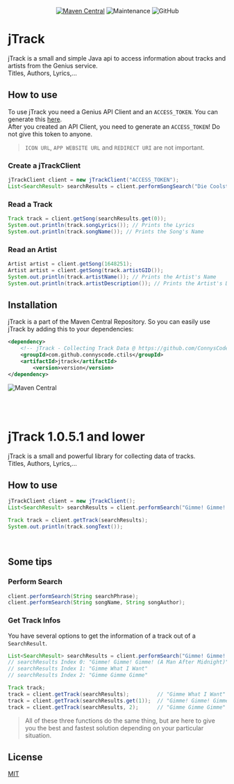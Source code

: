 
<div align="center">
<a href="https://search.maven.org/search?q=g:com.github.connyscode.ctils"><img alt="Maven Central" src="https://img.shields.io/maven-central/v/com.github.connyscode.ctils/jtrack?style=for-the-badge"></a>
    <img alt="Maintenance" src="https://img.shields.io/maintenance/yes/2020?style=for-the-badge">
<img alt="GitHub" src="https://img.shields.io/github/license/connyscode/jtrack?style=for-the-badge">
</div>

# jTrack

jTrack is a small and simple Java api to access information about tracks and artists from the Genius service.<br>
Titles, Authors, Lyrics,...


## How to use
To use jTrack you need a Genius API Client and an ``ACCESS_TOKEN``. You can generate this [here](https://genius.com/api-clients/new).<br>
After you created an API Client, you need to generate an ``ACCESS_TOKEN``! Do not give this token to anyone.
> ``ICON URL``, ``APP WEBSITE URL`` and ``REDIRECT URI`` are not important.
### Create a jTrackClient
```Java
jTrackClient client = new jTrackClient("ACCESS_TOKEN");
List<SearchResult> searchResults = client.performSongSearch("Die Coolsten!");
```

### Read a Track
```Java
Track track = client.getSong(searchResults.get(0));
System.out.println(track.songLyrics()); // Prints the Lyrics
System.out.println(track.songName()); // Prints the Song's Name
```

### Read an Artist
```Java
Artist artist = client.getSong(1648251);
Artist artist = client.getSong(track.artistGID());
System.out.println(track.artistName()); // Prints the Artist's Name
System.out.println(track.artistDescription()); // Prints the Artist's Description
```



## Installation

jTrack is a part of the Maven Central Repository. So you can easily use jTrack by adding this to your dependencies:

```xml
<dependency>
    <!-- jTrack - Collecting Track Data @ https://github.com/ConnysCode/jTrack -->
    <groupId>com.github.connyscode.ctils</groupId>
    <artifactId>jtrack</artifactId>
        <version>version</version>
</dependency>
```
![Maven Central](https://img.shields.io/maven-central/v/com.github.connyscode.ctils/jtrack)

<br><br>

# jTrack 1.0.5.1 and lower

jTrack is a small and powerful library for collecting data of tracks.  
Titles, Authors, Lyrics,...


## How to use

```Java
jTrackClient client = new jTrackClient();
List<SearchResult> searchResults = client.performSearch("Gimme! Gimme! Gimme!");

Track track = client.getTrack(searchResults);
System.out.println(track.songText());
```

<br>

## Some tips
### Perform Search
```java
client.performSearch(String searchPhrase);
client.performSearch(String songName, String songAuthor);
```


### Get Track Infos
You have several options to get the information of a track out of a ``SearchResult``.
```java
List<SearchResult> searchResults = client.performSearch("Gimme! Gimme! Gimme!");
// searchResults Index 0: "Gimme! Gimme! Gimme! (A Man After Midnight)"
// searchResults Index 1: "Gimme What I Want"
// searchResults Index 2: "Gimme Gimme Gimme"

Track track;
track = client.getTrack(searchResults);         // "Gimme What I Want"
track = client.getTrack(searchResults.get(1));  // "Gimme! Gimme! Gimme! (A Man After Midnight)"
track = client.getTrack(searchResults, 2);      // "Gimme Gimme Gimme"
```
> All of these three functions do the same thing, but are here to give you the best and fastest solution depending on your particular situation.
## License
[MIT](https://choosealicense.com/licenses/mit/)
